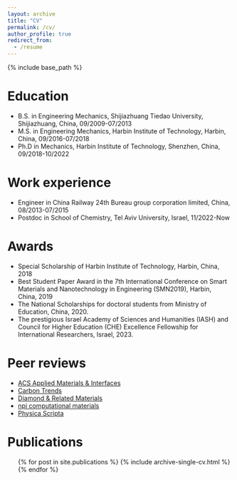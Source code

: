 ```yaml
---
layout: archive
title: "CV"
permalink: /cv/
author_profile: true
redirect_from:
  - /resume
---
```


{% include base_path %}

Education
======
* B.S. in Engineering Mechanics, Shijiazhuang Tiedao University, Shijiazhuang, China, 09/2009-07/2013
* M.S. in Engineering Mechanics, Harbin Institute of Technology, Harbin, China, 09/2016-07/2018
* Ph.D in Mechanics, Harbin Institute of Technology, Shenzhen, China, 09/2018-10/2022

Work experience
======
* Engineer in China Railway 24th Bureau group corporation limited, China, 08/2013-07/2015
* Postdoc in School of Chemistry, Tel Aviv University, Israel, 11/2022-Now
  
Awards
======
* Special Scholarship of Harbin Institute of Technology, Harbin, China, 2018 
* Best Student Paper Award in the 7th International Conference on Smart Materials and Nanotechnology in Engineering (SMN2019), Harbin, China, 2019
* The National Scholarships for doctoral students from Ministry of Education, China, 2020.
* The prestigious Israel Academy of Sciences and Humanities (IASH) and Council for Higher Education (CHE) Excellence Fellowship for International Researchers, Israel, 2023.

Peer reviews
======
* [ACS Applied Materials & Interfaces](https://pubs.acs.org/journal/aamick)
* [Carbon Trends](https://www.sciencedirect.com/journal/carbon-trends)
* [Diamond & Related Materials](https://www.sciencedirect.com/journal/diamond-and-related-materials) 
* [npj computational materials](https://www.nature.com/npjcompumats)
* [Physica Scripta](https://iopscience.iop.org/journal/1402-4896) 


Publications
======
  <ul>{% for post in site.publications %}
    {% include archive-single-cv.html %}
  {% endfor %}</ul>
